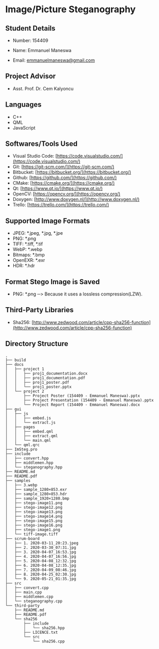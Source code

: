 # __Image/Picture Steganography__ #

## __Student Details__ ##

- Number: 154409

- Name: Emmanuel Maneswa

- Email: <emmanuelmaneswa@gmail.com>

## __Project Advisor__ ##

- Asst. Prof. Dr. Cem Kalyoncu

## __Languages__ ##

- C++
- QML
- JavaScript

## __Softwares/Tools Used__ ##

- Visual Studio Code: [https://code.visualstudio.com/](https://code.visualstudio.com/)
- Git: [https://git-scm.com/](https://git-scm.com/)
- Bitbucket: [https://bitbucket.org/](https://bitbucket.org/)
- Github: [https://github.com/](https://github.com/)
- CMake: [https://cmake.org/](https://cmake.org/)
- Qt: [https://www.qt.io/](https://www.qt.io/)
- OpenCV: [https://opencv.org/](https://opencv.org/)
- Doxygen: [http://www.doxygen.nl/](http://www.doxygen.nl/)
- Trello: [https://trello.com/](https://trello.com/)

## __Supported Image Formats__ ##

- JPEG: *.jpeg, *.jpg, *.jpe
- PNG: *.png
- TIFF: *.tiff, *.tif
- WebP: *.webp
- Bitmaps: *.bmp
- OpenEXR: *.exr
- HDR: *.hdr

## __Format Stego Image is Saved__ ##

- PNG: *.png ─> Because it uses a lossless compression(LZW).

## __Third-Party Libraries__ ##

- Sha256: [http://www.zedwood.com/article/cpp-sha256-function](http://www.zedwood.com/article/cpp-sha256-function)

## __Directory Structure__ ##

```.
.
├── build
├── docs
│   ├── project 1
│   │   ├── proj1_documentation.docx
│   │   ├── proj1_documentation.pdf
│   │   ├── proj1_poster.pdf
│   │   └── proj1_poster.pptx
│   └── project 2
│       ├── Project Poster (154409 - Emmanuel Maneswa).pptx
│       ├── Project Presentation (154409 - Emmanuel Maneswa).pptx
│       └── Project Report (154409 - Emmanuel Maneswa).docx
├── gui
│   ├── js
│   │   ├── embed.js
│   │   └── extract.js
│   ├── pages
│   │   ├── embed.qml
│   │   ├── extract.qml
│   │   └── main.qml
│   └── qml.qrc
├── ImSteg.pro
├── include
│   ├── convert.hpp
│   ├── middlemen.hpp
│   └── steganography.hpp
├── README.md
├── README.pdf
├── samples
│   ├── 3.webp
│   ├── sample_1280×853.exr
│   ├── sample_1280×853.hdr
│   ├── sample_1920×1280.bmp
│   ├── stego-image11.png
│   ├── stego-image12.png
│   ├── stego-image13.png
│   ├── stego-image14.png
│   ├── stego-image15.png
│   ├── stego-image16.png
│   ├── stego-image1.png
│   └── tiff-image.tiff
├── scrum-board
│   ├── 1. 2020-03-11_20:23.jpeg
│   ├── 2. 2020-03-30_07:31.jpg
│   ├── 3. 2020-04-07_16:53.jpg
│   ├── 4. 2020-04-07_16:56.jpg
│   ├── 5. 2020-04-08_12:32.jpg
│   ├── 6. 2020-04-08_12:35.jpg
│   ├── 7. 2020-04-09_08:46.jpg
│   ├── 8. 2020-04-25_02:30.jpg
│   └── 9. 2020-05-21_01:35.jpg
├── src
│   ├── convert.cpp
│   ├── main.cpp
│   ├── middlemen.cpp
│   └── steganography.cpp
└── third-party
    ├── README.md
    ├── README.pdf
    └── sha256
        ├── include
        │   └── sha256.hpp
        ├── LICENCE.txt
        └── src
            └── sha256.cpp
```
